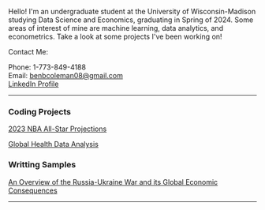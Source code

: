 Hello! I'm an undergraduate student at the University of Wisconsin-Madison studying Data Science and Economics, graduating in Spring of 2024. Some areas of interest of mine are machine learning, data analytics, and econometrics. Take a look at some projects I've been working on!

Contact Me:

Phone: 1-773-849-4188  
Email: benbcoleman08@gmail.com  
[LinkedIn Profile](https://www.linkedin.com/in/benjamin-coleman02/)

---
### Coding Projects

[2023 NBA All-Star Projections](https://nbviewer.org/github/bencoleman24/2023-NBA-All-Star-Projections/blob/main/NBA%20All-Star%20Projections.ipynb/)

[Global Health Data Analysis](https://nbviewer.org/github/bencoleman24/Global-Health-Data-Analysis/blob/main/Global%20Health%20Data%20Analysis.ipynb/)

### Writting Samples
[An Overview of the Russia-Ukraine War and its Global Economic Consequences](https://issuu.com/uwequilibrium.com/docs/eq_volume_13_spread_)


---
<!-- Remove above link if you don't want to attibute -->
